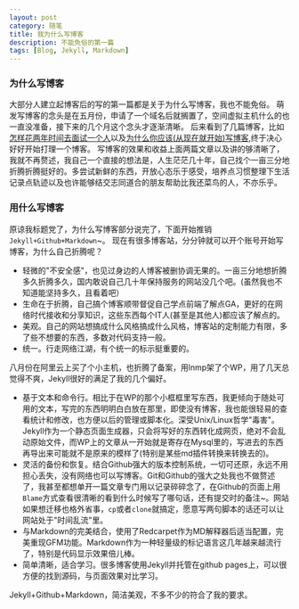 ```yaml
---
layout: post
category: 随笔
title: 我为什么写博客
description: 不能免俗的第一篇
tags: [Blog, Jekyll, Markdown]
---
```


### 为什么写博客
大部分人建立起博客后的写的第一篇都是关于为什么写博客，我也不能免俗。
萌发写博客的念头是在五月份，申请了一个域名后就搁置了，空间虚拟主机什么的也一直没准备，接下来的几个月这个念头才逐渐清晰。
后来看到了几篇博客，比如[怎样花两年时间去面试一个人][1]以及[为什么你应该(从现在就开始)写博客][2],终于决心好好开始打理一个博客。
写博客的效果和收益上面两篇文章以及讲的够清晰了，我就不再赘述，我自己一个直接的想法是，人生茫茫几十年，自己找个一亩三分地折腾折腾挺好的。多尝试新鲜的东西，开放心态乐于感受，培养点习惯整理下生活记录点轨迹以及也许能够结交志同道合的朋友帮助比我还菜鸟的人，不亦乐乎。

### 用什么写博客
原谅我标题党了，为什么写博客部分说完了，下面开始推销`Jekyll+Github+Markdown`~。
现在有很多博客站，分分钟就可以开个账号开始写博客，为什么自己折腾呢？

* 轻微的"不安全感"，也见过身边的人博客被删协调无果的。一亩三分地想折腾多久折腾多久，国内敢说自己几十年保持服务的网站没几个吧。(虽然我也不知道能坚持多久，且看着吧）
* 生命在于折腾，自己搞个博客顺带督促自己学点前端了解点GA，更好的在网络时代接收和分享知识，这些东西每个IT人(甚至是其他人)都应该了解点的。
* 美观。自己的网站想搞成什么风格搞成什么风格，博客站的定制能力有限，多了些不想要的东西，多数对代码支持一般。
* 统一。行走网络江湖，有个统一的标示挺重要的。

八月份在阿里云上买了个小主机，也折腾了备案，用lnmp架了个WP，用了几天总觉得不爽，Jekyll很好的满足了我的几个偏好。

* 基于文本和命令行。相比于在WP的那个小框框里写东西，我更倾向于随处可用的文本，写完的东西明明白白放在那里，即使没有博客，我也能很轻易的查看统计和修改，也方便以后的管理或脚本化。深受Unix/Linux哲学"毒害"。Jekyll作为一个静态页面生成器，只会将写好的东西转化成网页，绝对不会乱动原始文件，而WP上的文章从一开始就是寄存在Mysql里的，写进去的东西再导出来可能就不是原来的模样了(特别是某些md插件转换来转换去的)。
* 灵活的备份和恢复。结合Github强大的版本控制系统，一切可还原，永远不用担心丢失，没有网络也可以写博客。Git和Github的强大之处我也不做赘述了，我甚至都想单开一篇文章专门用以记录碎碎念了，在Github的页面上用`Blame`方式查看很清晰的看到什么时候写了哪句话，还有提交时的备注~。网站如果想迁移也格外省事，`cp`或者`clone`就搞定，愿意写两句脚本的话还可以让网站处于"时间乱流"里。
* 与Markdown的完美结合，使用了Redcarpet作为MD解释器后适当配置，完美重现GFM功能。Markdown作为一种轻量级的标记语言这几年越来越流行了，特别是代码显示效果倍儿棒。
* 简单清晰，适合学习。很多博客使用Jekyll并托管在github pages上，可以很方便的找到源码，与页面效果对比学习。

Jekyll+Github+Markdown，简洁美观，不多不少的符合了我的要求。


[1]: http://mindhacks.cn/2011/11/04/how-to-interview-a-person-for-two-years/
[2]: http://mindhacks.cn/2009/02/15/why-you-should-start-blogging-now/
